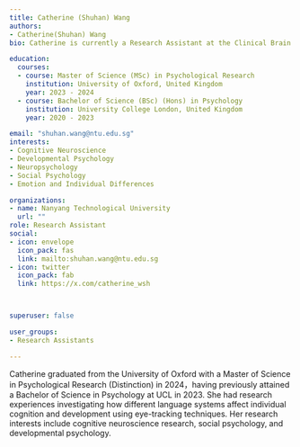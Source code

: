 ```yaml
---
title: Catherine (Shuhan) Wang
authors:
- Catherine(Shuhan) Wang
bio: Catherine is currently a Research Assistant at the Clinical Brain Lab. 

education:
  courses:
  - course: Master of Science (MSc) in Psychological Research 
    institution: University of Oxford, United Kingdom
    year: 2023 - 2024
  - course: Bachelor of Science (BSc) (Hons) in Psychology
    institution: University College London, United Kingdom
    year: 2020 - 2023

email: "shuhan.wang@ntu.edu.sg"
interests:
- Cognitive Neuroscience
- Developmental Psychology
- Neuropsychology
- Social Psychology
- Emotion and Individual Differences

organizations:
- name: Nanyang Technological University
  url: ""
role: Research Assistant
social:
- icon: envelope
  icon_pack: fas
  link: mailto:shuhan.wang@ntu.edu.sg
- icon: twitter
  icon_pack: fab
  link: https://x.com/catherine_wsh



superuser: false

user_groups:
- Research Assistants

---
```


Catherine graduated from the University of Oxford with a Master of Science in Psychological Research (Distinction) in 2024，having previously attained a Bachelor of Science in Psychology at UCL in 2023. 
She had research experiences investigating how different language systems affect individual cognition and development using eye-tracking techniques.
Her research interests include cognitive neuroscience research, social psychology, and developmental psychology.
